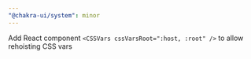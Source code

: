 ```yaml
---
"@chakra-ui/system": minor
---
```


Add React component `<CSSVars cssVarsRoot=":host, :root" />` to allow rehoisting
CSS vars
